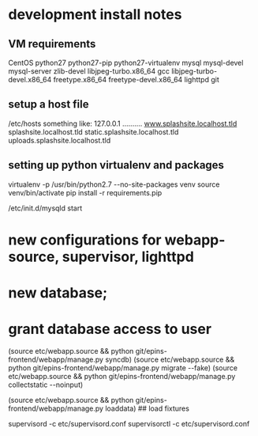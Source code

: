 development install notes
=========================

VM requirements
------------

CentOS
  python27 python27-pip python27-virtualenv
  mysql mysql-devel mysql-server 
  zlib-devel libjpeg-turbo.x86_64 gcc libjpeg-turbo-devel.x86_64 freetype.x86_64 freetype-devel.x86_64
  lighttpd
  git

setup a host file
-----------------
  /etc/hosts something like:
    127.0.0.1 .......... www.splashsite.localhost.tld splashsite.localhost.tld static.splashsite.localhost.tld uploads.splashsite.localhost.tld


setting up python virtualenv and packages
-----------------------------------------

  virtualenv -p /usr/bin/python2.7 --no-site-packages venv
  source venv/bin/activate
  pip install -r requirements.pip
  

  /etc/init.d/mysqld start
  # new configurations for webapp-source, supervisor, lighttpd
  # new database;
  # grant database access to user

  (source etc/webapp.source && python git/epins-frontend/webapp/manage.py syncdb)
  (source etc/webapp.source && python git/epins-frontend/webapp/manage.py migrate --fake)
  (source etc/webapp.source && python git/epins-frontend/webapp/manage.py collectstatic --noinput)

  (source etc/webapp.source && python git/epins-frontend/webapp/manage.py loaddata) ## load fixtures

  supervisord -c etc/supervisord.conf
  supervisorctl -c etc/supervisord.conf

